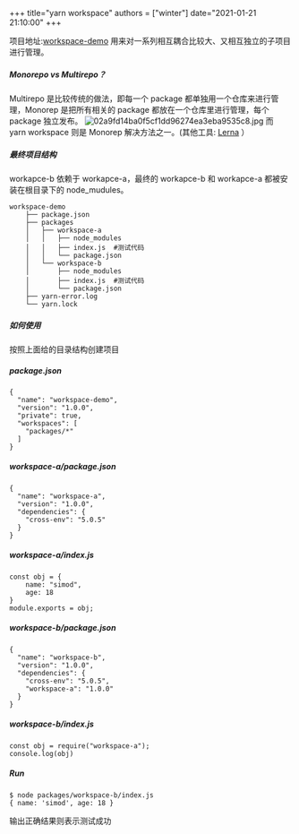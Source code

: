 +++
title="yarn workspace"
authors = ["winter"]
date="2021-01-21 21:10:00"
+++

项目地址:[workspace-demo](https://gitee.com/simod/notes/tree/master/workspace-demo)
用来对一系列相互耦合比较大、又相互独立的子项目进行管理。

##### Monorepo vs Multirepo？

Multirepo 是比较传统的做法，即每一个 package 都单独用一个仓库来进行管理，Monorep 是把所有相关的 package 都放在一个仓库里进行管理，每个 package 独立发布。
![02a9fd14ba0f5cf1dd96274ea3eba9535c8.jpg](https://oscimg.oschina.net/oscnet/02a9fd14ba0f5cf1dd96274ea3eba9535c8.jpg)
而 yarn workspace 则是 Monorep 解决方法之一。(其他工具: [Lerna](https://github.com/lerna/lerna) ）

##### 最终项目结构

workapce-b 依赖于 workapce-a，最终的 workapce-b 和 workapce-a 都被安装在根目录下的 node_mudules。

```
workspace-demo
    ├── package.json
    ├── packages
    │   ├── workspace-a
    │   │   ├── node_modules
    │   │   ├── index.js  #测试代码
    │   │   └── package.json
    │   └── workspace-b
    │       ├── node_modules
    │       ├── index.js  #测试代码
    │       └── package.json
    ├── yarn-error.log
    └── yarn.lock
```

##### 如何使用

按照上面给的目录结构创建项目

##### package.json

```
{
  "name": "workspace-demo",
  "version": "1.0.0",
  "private": true,
  "workspaces": [
    "packages/*"
  ]
}
```

##### workspace-a/package.json

```
{
  "name": "workspace-a",
  "version": "1.0.0",
  "dependencies": {
    "cross-env": "5.0.5"
  }
}
```

##### workspace-a/index.js

```
const obj = {
    name: "simod",
    age: 18
}
module.exports = obj;
```

##### workspace-b/package.json

```
{
  "name": "workspace-b",
  "version": "1.0.0",
  "dependencies": {
    "cross-env": "5.0.5",
    "workspace-a": "1.0.0"
  }
}
```

##### workspace-b/index.js

```
const obj = require("workspace-a");
console.log(obj)
```

##### Run

```
$ node packages/workspace-b/index.js
{ name: 'simod', age: 18 }
```

输出正确结果则表示测试成功

